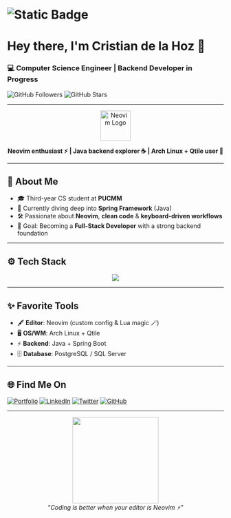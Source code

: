# ![Static Badge](https://img.shields.io/badge/🔥-F7DF1E?style=for-the-badge&logo=superuser&logoColor=rgba&label=Ignatius)

# Hey there, I'm Cristian de la Hoz 👋

### 💻 Computer Science Engineer | Backend Developer in Progress

![GitHub Followers](https://img.shields.io/github/followers/cristiandelahooz?style=social)
![GitHub Stars](https://img.shields.io/github/stars/cristiandelahooz?style=social)

---

<p align="center">
  <img src="https://raw.githubusercontent.com/neovim/neovim.github.io/master/logos/neovim-mark-flat.png" alt="Neovim Logo" width="70"/>
</p>

<p align="center">
  <b>Neovim enthusiast ⚡ | Java backend explorer ☕ | Arch Linux + Qtile user 🐧</b>
</p>

---

## 🚀 About Me

- 🎓 Third-year CS student at **PUCMM**  
- 🌱 Currently diving deep into **Spring Framework** (Java)  
- 🛠️ Passionate about **Neovim**, **clean code** & **keyboard-driven workflows**  
- 🎯 Goal: Becoming a **Full-Stack Developer** with a strong backend foundation  

---

## ⚙️ Tech Stack

<p align="center">
  <img src="https://skillicons.dev/icons?i=java,spring,linux,arch,neovim,js,c,git,github,postgresql,docker&theme=dark" />
</p>

---

## ✨ Favorite Tools

- 🖋️ **Editor**: Neovim (custom config & Lua magic 🪄)  
- 🖥️ **OS/WM**: Arch Linux + Qtile  
- ⚡ **Backend**: Java + Spring Boot  
- 🗄️ **Database**: PostgreSQL / SQL Server  
---

## 🌐 Find Me On

[![Portfolio](https://img.shields.io/badge/-Portfolio-FA7343?style=for-the-badge&logo=vercel&logoColor=white&labelColor=101010)](https://cristiandelahoz.tech)
[![LinkedIn](https://img.shields.io/badge/-LinkedIn-0A66C2?style=for-the-badge&logo=linkedin&logoColor=white&labelColor=101010)](https://www.linkedin.com/in/cristiandelahoz/)
[![Twitter](https://img.shields.io/badge/-Twitter-1DA1F2?style=for-the-badge&logo=twitter&logoColor=white&labelColor=101010)](https://twitter.com/)
[![GitHub](https://img.shields.io/badge/-GitHub-181717?style=for-the-badge&logo=github&logoColor=white&labelColor=101010)](https://github.com/cristiandelahooz)

---

<p align="center">
  <img src="https://media.giphy.com/media/RbDKaczqWovIugyJmW/giphy.gif" width="200"/>
  <br>
  <i>"Coding is better when your editor is Neovim ⚡"</i>
</p>
